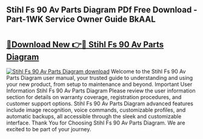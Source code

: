 ## Stihl Fs 90 Av Parts Diagram PDf Free Download - Part-1WK Service Owner Guide BkAAL

# <h2><a href="http://dfl1xj.blite.top/?on=Stihl+Fs+90+Av+Parts+Diagram">🔗Download New 👉🔴 Stihl Fs 90 Av Parts Diagram</a></h2>

[![Stihl Fs 90 Av Parts Diagram download](https://i.imgur.com/lujVjoI.png)](http://dfl1xj.blite.top/?on=Stihl+Fs+90+Av+Parts+Diagram)
Welcome to the Stihl Fs 90 Av Parts Diagram user manual, your trusted guide to understanding and using your new product, from setup to maintenance and beyond. Important User Information Stihl Fs 90 Av Parts Diagram Please review the user information section for details on warranty coverage, registration procedures, and customer support options. Stihl Fs 90 Av Parts Diagram advanced features include image recognition, voice commands, customizable profiles, and automatic backups, all accessible through the sleek and customizable interface. Thank You for Choosing Stihl Fs 90 Av Parts Diagram. We are excited to be part of your journey.
